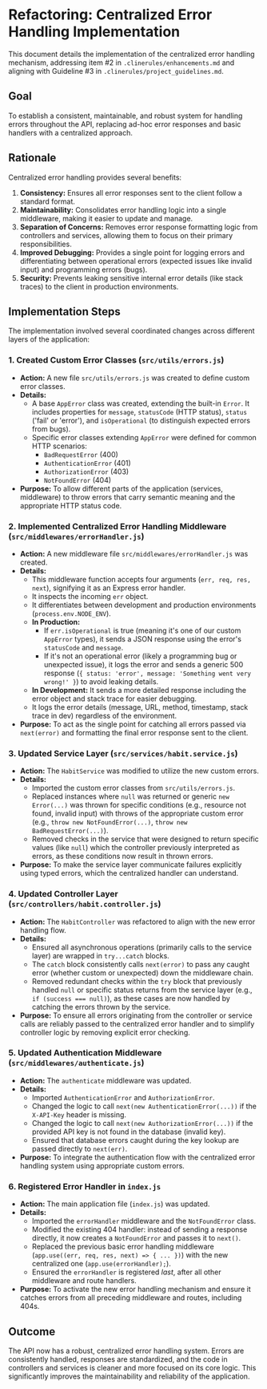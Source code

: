# Refactoring: Centralized Error Handling Implementation

This document details the implementation of the centralized error handling mechanism, addressing item #2 in `.clinerules/enhancements.md` and aligning with Guideline #3 in `.clinerules/project_guidelines.md`.

## Goal

To establish a consistent, maintainable, and robust system for handling errors throughout the API, replacing ad-hoc error responses and basic handlers with a centralized approach.

## Rationale

Centralized error handling provides several benefits:

1.  **Consistency:** Ensures all error responses sent to the client follow a standard format.
2.  **Maintainability:** Consolidates error handling logic into a single middleware, making it easier to update and manage.
3.  **Separation of Concerns:** Removes error response formatting logic from controllers and services, allowing them to focus on their primary responsibilities.
4.  **Improved Debugging:** Provides a single point for logging errors and differentiating between operational errors (expected issues like invalid input) and programming errors (bugs).
5.  **Security:** Prevents leaking sensitive internal error details (like stack traces) to the client in production environments.

## Implementation Steps

The implementation involved several coordinated changes across different layers of the application:

### 1. Created Custom Error Classes (`src/utils/errors.js`)

- **Action:** A new file `src/utils/errors.js` was created to define custom error classes.
- **Details:**
  - A base `AppError` class was created, extending the built-in `Error`. It includes properties for `message`, `statusCode` (HTTP status), `status` ('fail' or 'error'), and `isOperational` (to distinguish expected errors from bugs).
  - Specific error classes extending `AppError` were defined for common HTTP scenarios:
    - `BadRequestError` (400)
    - `AuthenticationError` (401)
    - `AuthorizationError` (403)
    - `NotFoundError` (404)
- **Purpose:** To allow different parts of the application (services, middleware) to throw errors that carry semantic meaning and the appropriate HTTP status code.

### 2. Implemented Centralized Error Handling Middleware (`src/middlewares/errorHandler.js`)

- **Action:** A new middleware file `src/middlewares/errorHandler.js` was created.
- **Details:**
  - This middleware function accepts four arguments (`err, req, res, next`), signifying it as an Express error handler.
  - It inspects the incoming `err` object.
  - It differentiates between development and production environments (`process.env.NODE_ENV`).
  - **In Production:**
    - If `err.isOperational` is true (meaning it's one of our custom `AppError` types), it sends a JSON response using the error's `statusCode` and `message`.
    - If it's not an operational error (likely a programming bug or unexpected issue), it logs the error and sends a generic 500 response (`{ status: 'error', message: 'Something went very wrong!' }`) to avoid leaking details.
  - **In Development:** It sends a more detailed response including the error object and stack trace for easier debugging.
  - It logs the error details (message, URL, method, timestamp, stack trace in dev) regardless of the environment.
- **Purpose:** To act as the single point for catching all errors passed via `next(error)` and formatting the final error response sent to the client.

### 3. Updated Service Layer (`src/services/habit.service.js`)

- **Action:** The `HabitService` was modified to utilize the new custom errors.
- **Details:**
  - Imported the custom error classes from `src/utils/errors.js`.
  - Replaced instances where `null` was returned or generic `new Error(...)` was thrown for specific conditions (e.g., resource not found, invalid input) with throws of the appropriate custom error (e.g., `throw new NotFoundError(...)`, `throw new BadRequestError(...)`).
  - Removed checks in the service that were designed to return specific values (like `null`) which the controller previously interpreted as errors, as these conditions now result in thrown errors.
- **Purpose:** To make the service layer communicate failures explicitly using typed errors, which the centralized handler can understand.

### 4. Updated Controller Layer (`src/controllers/habit.controller.js`)

- **Action:** The `HabitController` was refactored to align with the new error handling flow.
- **Details:**
  - Ensured all asynchronous operations (primarily calls to the service layer) are wrapped in `try...catch` blocks.
  - The `catch` block consistently calls `next(error)` to pass any caught error (whether custom or unexpected) down the middleware chain.
  - Removed redundant checks within the `try` block that previously handled `null` or specific status returns from the service layer (e.g., `if (success === null)`), as these cases are now handled by catching the errors thrown by the service.
- **Purpose:** To ensure all errors originating from the controller or service calls are reliably passed to the centralized error handler and to simplify controller logic by removing explicit error checking.

### 5. Updated Authentication Middleware (`src/middlewares/authenticate.js`)

- **Action:** The `authenticate` middleware was updated.
- **Details:**
  - Imported `AuthenticationError` and `AuthorizationError`.
  - Changed the logic to call `next(new AuthenticationError(...))` if the `X-API-Key` header is missing.
  - Changed the logic to call `next(new AuthorizationError(...))` if the provided API key is not found in the database (invalid key).
  - Ensured that database errors caught during the key lookup are passed directly to `next(err)`.
- **Purpose:** To integrate the authentication flow with the centralized error handling system using appropriate custom errors.

### 6. Registered Error Handler in `index.js`

- **Action:** The main application file (`index.js`) was updated.
- **Details:**
  - Imported the `errorHandler` middleware and the `NotFoundError` class.
  - Modified the existing 404 handler: instead of sending a response directly, it now creates a `NotFoundError` and passes it to `next()`.
  - Replaced the previous basic error handling middleware (`app.use((err, req, res, next) => { ... })`) with the new centralized one (`app.use(errorHandler);`).
  - Ensured the `errorHandler` is registered _last_, after all other middleware and route handlers.
- **Purpose:** To activate the new error handling mechanism and ensure it catches errors from all preceding middleware and routes, including 404s.

## Outcome

The API now has a robust, centralized error handling system. Errors are consistently handled, responses are standardized, and the code in controllers and services is cleaner and more focused on its core logic. This significantly improves the maintainability and reliability of the application.
